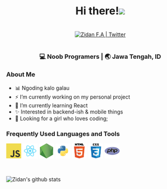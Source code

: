<!-- ### Hi there 👋 -->

<!--
**bdrsmsdn/bdrsmsdn** is a ✨ _special_ ✨ repository because its `README.md` (this file) appears on your GitHub profile.

Here are some ideas to get you started:

- 🔭 I’m currently working on ...
- 🌱 I’m currently learning ...
- 👯 I’m looking to collaborate on ...
- 🤔 I’m looking for help with ...
- 💬 Ask me about ...
- 📫 How to reach me: ...
- 😄 Pronouns: ...
- ⚡ Fun fact: ...
-->

<div align="center">
 <h1> Hi there!<img src="https://media.giphy.com/media/hvRJCLFzcasrR4ia7z/giphy.gif" width="35px"></h1>
</div>

<br>

<div align="center">
  <a href="https://instagram.com/_Zidanfadilaharsa" target="_blank">
    <img align="center" alt="Zidan F.A | Twitter" width="41px" src="https://i.ibb.co/Cw7MN47/instagram-icon-vector-doodle-hand-drawn-black-outline-style-200568995-removebg-preview-1.png" alt="instagram-icon-vector-doodle-hand-drawn-black-outline-style-200568995-removebg-preview-1" />
  </a>
 </div>

<!--   <a href="https://dev.to/johnkirtley_" target="_blank">
    <img align="center" alt="John Dev Profile" width="41px" src="https://cdn4.iconfinder.com/data/icons/logos-and-brands-1/512/84_Dev_logo_logos-512.png" />
  </a> -->
 </div>

<br>

<div align="center">
<h3>💻 Noob Programers | 🌏 Jawa Tengah, ID </h3>
</div>

### About Me

- 📊 Ngoding kalo galau
- ⚡️ I’m currently working on my personal project
- 🌱 I’m currently learning React
- ✨ Interested in backend-ish & mobile things
- 🤔 Looking for a girl who loves coding;
<!-- - ⚡️ Currently developing impactful solutions at <a href="https://speedboostr.com?ref=johnkirtley" target="_blank">Speed Boostr</a>.
- 👨‍💻 Enjoy collaborating on `open source` projects.
- ✈️ Fun Fact: Love international travel. -->


### Frequently Used Languages and Tools 

<code><img height="40" src="https://raw.githubusercontent.com/github/explore/80688e429a7d4ef2fca1e82350fe8e3517d3494d/topics/javascript/javascript.png"></code>
<code><img height="40" src="https://raw.githubusercontent.com/github/explore/80688e429a7d4ef2fca1e82350fe8e3517d3494d/topics/react/react.png"></code>
<code><img height="40" src="https://raw.githubusercontent.com/github/explore/80688e429a7d4ef2fca1e82350fe8e3517d3494d/topics/nodejs/nodejs.png"></code> 
<code><img height="40" src="https://raw.githubusercontent.com/github/explore/5c058a388828bb5fde0bcafd4bc867b5bb3f26f3/topics/python/python.png"></code>
<code><img height="40" src="https://raw.githubusercontent.com/github/explore/5c058a388828bb5fde0bcafd4bc867b5bb3f26f3/topics/html/html.png"></code>
<code><img height="40" src="https://raw.githubusercontent.com/github/explore/5c058a388828bb5fde0bcafd4bc867b5bb3f26f3/topics/css/css.png"></code>
  <code><img height="40" src="https://raw.githubusercontent.com/github/explore/5c058a388828bb5fde0bcafd4bc867b5bb3f26f3/topics/php/php.png"></code>


<br>

![Zidan's github stats](https://github-readme-stats.vercel.app/api?username=zidansinaga&count_private=true&show_icons=true&theme=default)



